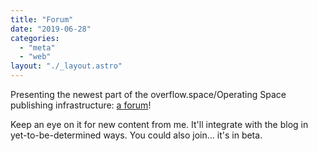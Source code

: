 ```yaml
---
title: "Forum"
date: "2019-06-28"
categories: 
  - "meta"
  - "web"
layout: "./_layout.astro"
---
```


Presenting the newest part of the overflow.space/Operating Space publishing infrastructure: [a forum](https://forum.operatingspace.net/)!

Keep an eye on it for new content from me. It'll integrate with the blog in yet-to-be-determined ways. You could also join... it's in beta.
